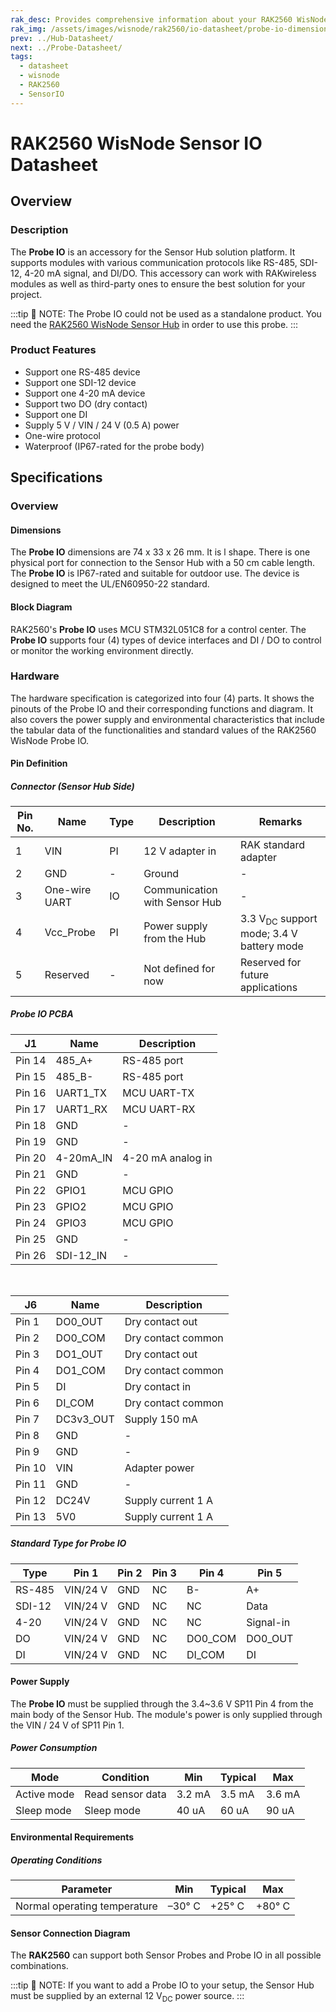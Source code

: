```yaml
---
rak_desc: Provides comprehensive information about your RAK2560 WisNode Probe IO to help you use it. This information includes technical specifications, characteristics, and requirements, and it also discusses the device components.
rak_img: /assets/images/wisnode/rak2560/io-datasheet/probe-io-dimensions.png
prev: ../Hub-Datasheet/
next: ../Probe-Datasheet/
tags:
  - datasheet
  - wisnode
  - RAK2560
  - SensorIO
---
```


# RAK2560 WisNode Sensor IO Datasheet

## Overview

### Description

The **Probe IO** is an accessory for the Sensor Hub solution platform. It supports modules with various communication protocols like RS-485, SDI-12, 4-20&nbsp;mA signal, and DI/DO. This accessory can work with RAKwireless modules as well as third-party ones to ensure the best solution for your project.

:::tip 📝 NOTE:
The Probe IO could not be used as a standalone product. You need the [RAK2560 WisNode Sensor Hub](https://store.rakwireless.com/products/sensor-hub?utm_source=RAK2560WisNodeSense&utm_medium=Document&utm_campaign=BuyFromStore) in order to use this probe.
:::

### Product Features

- Support one RS-485 device
- Support one SDI-12 device
- Support one 4-20&nbsp;mA device
- Support two DO (dry contact)
- Support one DI
- Supply 5&nbsp;V / VIN / 24&nbsp;V (0.5&nbsp;A) power
- One-wire protocol
- Waterproof (IP67-rated for the probe body)

## Specifications

### Overview

#### Dimensions

The **Probe IO** dimensions are 74&nbsp;x&nbsp;33&nbsp;x&nbsp;26&nbsp;mm. It is l shape. There is one physical port for connection to the Sensor Hub with a 50&nbsp;cm cable length. The **Probe IO** is IP67-rated and suitable for outdoor use. The device is designed to meet the UL/EN60950-22 standard.

<rk-img
  src="/assets/images/wisnode/rak2560/io-datasheet/probe-io-dimensions.png"
  width="65%"
  caption="RAK2560 WisNode Probe IO dimensions"
/>

#### Block Diagram

RAK2560's **Probe IO** uses MCU STM32L051C8 for a control center. The **Probe IO** supports four (4) types of device interfaces and DI / DO to control or monitor the working environment directly.

<rk-img
  src="/assets/images/wisnode/rak2560/io-datasheet/block-diagram.png"
  width="80%"
  caption="RAK2560 WisNode Probe IO block diagram"
/>

### Hardware

The hardware specification is categorized into four (4) parts. It shows the pinouts of the Probe IO and their corresponding functions and diagram. It also covers the power supply and environmental characteristics that include the tabular data of the functionalities and standard values of the RAK2560 WisNode Probe IO.

#### Pin Definition

##### Connector (Sensor Hub Side)

<rk-img
  src="/assets/images/wisnode/rak2560/io-datasheet/sensor-hub-connector.png"
  width="30%"
  caption="RAK2560 WisNode Probe IO connector"
/>

| Pin No. | Name          | Type | Description                   | Remarks                                                       |
| ------- | ------------- | ---- | ----------------------------- | ------------------------------------------------------------- |
| 1       | VIN           | PI   | 12&nbsp;V adapter in          | RAK standard adapter                                          |
| 2       | GND           | -    | Ground                        | -                                                             |
| 3       | One-wire UART | IO   | Communication with Sensor Hub | -                                                             |
| 4       | Vcc_Probe     | PI   | Power supply from the Hub     | 3.3&nbsp;V<sub>DC</sub> support mode; 3.4&nbsp;V battery mode |
| 5       | Reserved      | -    | Not defined for now           | Reserved for future applications                              |

##### Probe IO PCBA

<rk-img
  src="/assets/images/wisnode/rak2560/io-datasheet/pcba-pin-definition.jpg"
  width="45%"
  caption="RAK2560 WisNode Probe IO PCBA pin definition"
/>

| J1     | Name      | Description            |
| ------ | --------- | ---------------------- |
| Pin 14 | 485_A+    | RS-485 port            |
| Pin 15 | 485_B-    | RS-485 port            |
| Pin 16 | UART1_TX  | MCU UART-TX            |
| Pin 17 | UART1_RX  | MCU UART-RX            |
| Pin 18 | GND       | -                      |
| Pin 19 | GND       | -                      |
| Pin 20 | 4-20mA_IN | 4-20&nbsp;mA analog in |
| Pin 21 | GND       | -                      |
| Pin 22 | GPIO1     | MCU GPIO               |
| Pin 23 | GPIO2     | MCU GPIO               |
| Pin 24 | GPIO3     | MCU GPIO               |
| Pin 25 | GND       | -                      |
| Pin 26 | SDI-12_IN | -                      |

<br>

| J6     | Name      | Description             |
| ------ | --------- | ----------------------- |
| Pin 1  | DO0_OUT   | Dry contact out         |
| Pin 2  | DO0_COM   | Dry contact common      |
| Pin 3  | DO1_OUT   | Dry contact out         |
| Pin 4  | DO1_COM   | Dry contact common      |
| Pin 5  | DI        | Dry contact in          |
| Pin 6  | DI_COM    | Dry contact common      |
| Pin 7  | DC3v3_OUT | Supply 150&nbsp;mA      |
| Pin 8  | GND       | -                       |
| Pin 9  | GND       | -                       |
| Pin 10 | VIN       | Adapter power           |
| Pin 11 | GND       | -                       |
| Pin 12 | DC24V     | Supply current 1&nbsp;A |
| Pin 13 | 5V0       | Supply current 1&nbsp;A |

##### Standard Type for Probe IO

<rk-img
  src="/assets/images/wisnode/rak2560/io-datasheet/sp11-device-side.png"
  width="18%"
  caption="RAK2560 WisNode Probe IO SP11 device side"
/>

| Type       | Pin 1         | Pin 2 | Pin 3 | Pin 4   | Pin 5     |
| ---------- | ------------- | ----- | ----- | ------- | --------- |
| RS-485     | VIN/24&nbsp;V | GND   | NC    | B-      | A+        |
| SDI-12     | VIN/24&nbsp;V | GND   | NC    | NC      | Data      |
| 4-20&nbsp; | VIN/24&nbsp;V | GND   | NC    | NC      | Signal-in |
| DO         | VIN/24&nbsp;V | GND   | NC    | DO0_COM | DO0_OUT   |
| DI         | VIN/24&nbsp;V | GND   | NC    | DI_COM  | DI        |


#### Power Supply

The **Probe IO** must be supplied through the 3.4~3.6&nbsp;V SP11 Pin 4 from the main body of the Sensor Hub. The module's power is only supplied through the VIN / 24&nbsp;V of SP11 Pin 1.

##### Power Consumption

| Mode        | Condition        | Min         | Typical     | Max         |
| ----------- | ---------------- | ----------- | ----------- | ----------- |
| Active mode | Read sensor data | 3.2&nbsp;mA | 3.5&nbsp;mA | 3.6&nbsp;mA |
| Sleep mode  | Sleep mode       | 40&nbsp;uA  | 60&nbsp;uA  | 90&nbsp;uA  |


#### Environmental Requirements
##### Operating Conditions

| Parameter                    | Min         | Typical     | Max         |
| ---------------------------- | ----------- | ----------- | ----------- |
| Normal operating temperature | –30°&nbsp;C | +25°&nbsp;C | +80°&nbsp;C |

#### Sensor Connection Diagram

The **RAK2560** can support both Sensor Probes and Probe IO in all possible combinations.

:::tip 📝 NOTE:
If you want to add a Probe IO to your setup, the Sensor Hub must be supplied by an external 12&nbsp;V<sub>DC</sub> power source.
:::

<rk-img
  src="/assets/images/wisnode/rak2560/io-datasheet/connection-schematics.png"
  width="90%"
  caption="RAK2560 WisNode Probe IO connection schematics"
/>
